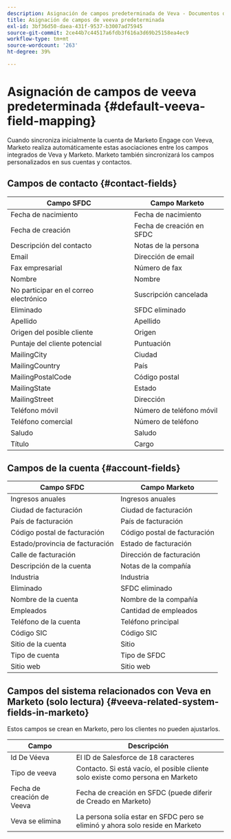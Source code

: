 ```yaml
---
description: Asignación de campos predeterminada de Veva - Documentos de Marketo - Documentación del producto
title: Asignación de campos de veeva predeterminada
exl-id: 3bf36d50-daea-431f-9537-b3007ad75945
source-git-commit: 2ce44b7c44517a6fdb3f616a3d69b25158ea4ec9
workflow-type: tm+mt
source-wordcount: '263'
ht-degree: 39%

---
```


# Asignación de campos de veeva predeterminada {#default-veeva-field-mapping}

Cuando sincroniza inicialmente la cuenta de Marketo Engage con Veeva, Marketo realiza automáticamente estas asociaciones entre los campos integrados de Veva y Marketo. Marketo también sincronizará los campos personalizados en sus cuentas y contactos.

## Campos de contacto {#contact-fields}

<table>
  <colgroup>
    <col/>
    <col/>
  </colgroup>
  <thead>
    <tr>
      <th>Campo SFDC</th>
      <th>Campo Marketo</th>
    </tr>
  </thead>
  <tbody>
    <tr>
      <td>Fecha de nacimiento</td>
      <td>Fecha de nacimiento</td>
    </tr>
    <tr>
      <td>Fecha de creación</td>
      <td>Fecha de creación en SFDC</td>
    </tr>
    <tr>
      <td>Descripción del contacto</td>
      <td>Notas de la persona</td>
    </tr>
    <tr>
      <td>Email</td>
      <td>Dirección de email</td>
    </tr>
    <tr>
      <td>Fax empresarial</td>
      <td>Número de fax</td>
    </tr>
    <tr>
      <td>Nombre</td>
      <td>Nombre</td>
    </tr>
    <tr>
      <td>No participar en el correo electrónico</td>
      <td>Suscripción cancelada</td>
    </tr>
    <tr>
      <td>Eliminado</td>
      <td>SFDC eliminado</td>
    </tr>
    <tr>
      <td>Apellido</td>
      <td>Apellido</td>
    </tr>
    <tr>
      <td>Origen del posible cliente</td>
      <td>Origen</td>
    </tr>
    <tr>
      <td>Puntaje del cliente potencial</td>
      <td>Puntuación</td>
    </tr>
    <tr>
      <td>MailingCity</td>
      <td>Ciudad</td>
    </tr>
    <tr>
      <td>MailingCountry</td>
      <td>País</td>
    </tr>
    <tr>
      <td>MailingPostalCode</td>
      <td>Código postal</td>
    </tr>
    <tr>
      <td>MailingState</td>
      <td>Estado</td>
    </tr>
    <tr>
      <td>MailingStreet</td>
      <td>Dirección</td>
    </tr>
    <tr>
      <td>Teléfono móvil</td>
      <td>Número de teléfono móvil</td>
    </tr>
    <tr>
      <td>Teléfono comercial</td>
      <td>Número de teléfono</td>
    </tr>
    <tr>
      <td>Saludo</td>
      <td>Saludo</td>
    </tr>
    <tr>
      <td>Título</td>
      <td>Cargo</td>
    </tr>
  </tbody>
</table>

## Campos de la cuenta {#account-fields}

<table>
  <colgroup>
    <col/>
    <col/>
  </colgroup>
  <thead>
    <tr>
      <th>Campo SFDC</th>
      <th>Campo Marketo</th>
    </tr>
  </thead>
  <tbody>
    <tr>
      <td>Ingresos anuales</td>
      <td>Ingresos anuales</td>
    </tr>
    <tr>
      <td>Ciudad de facturación</td>
      <td>Ciudad de facturación</td>
    </tr>
    <tr>
      <td>País de facturación</td>
      <td>País de facturación</td>
    </tr>
    <tr>
      <td>Código postal de facturación</td>
      <td>Código postal de facturación</td>
    </tr>
    <tr>
      <td>Estado/provincia de facturación</td>
      <td>Estado de facturación</td>
    </tr>
    <tr>
      <td>Calle de facturación</td>
      <td>Dirección de facturación</td>
    </tr>
    <tr>
      <td>Descripción de la cuenta</td>
      <td>Notas de la compañía</td>
    </tr>
    <tr>
      <td>Industria</td>
      <td>Industria</td>
    </tr>
    <tr>
      <td>Eliminado</td>
      <td>SFDC eliminado</td>
    </tr>
    <tr>
      <td>Nombre de la cuenta</td>
      <td>Nombre de la compañía</td>
    </tr>
    <tr>
      <td>Empleados</td>
      <td>Cantidad de empleados</td>
    </tr>
    <tr>
      <td>Teléfono de la cuenta</td>
      <td>Teléfono principal</td>
    </tr>
    <tr>
      <td>Código SIC</td>
      <td>Código SIC</td>
    </tr>
    <tr>
      <td>Sitio de la cuenta</td>
      <td>Sitio</td>
    </tr>
    <tr>
      <td>Tipo de cuenta</td>
      <td>Tipo de SFDC</td>
    </tr>
    <tr>
      <td>Sitio web</td>
      <td>Sitio web</td>
    </tr>
  </tbody>
</table>

## Campos del sistema relacionados con Veva en Marketo (solo lectura) {#veeva-related-system-fields-in-marketo}

Estos campos se crean en Marketo, pero los clientes no pueden ajustarlos.

<table>
  <colgroup>
    <col/>
    <col/>
  </colgroup>
  <thead>
    <tr>
      <th>Campo</th>
      <th>Descripción</th>
    </tr>
  </thead>
  <tbody>
    <tr>
      <td>Id De Véeva</td>
      <td>El ID de Salesforce de 18 caracteres</td>
    </tr>
    <tr>
      <td>Tipo de veeva</td>
      <td>Contacto. Si está vacío, el posible cliente solo existe como persona en Marketo</td>
    </tr>
    <tr>
      <td>Fecha de creación de Veeva</td>
      <td>Fecha de creación en SFDC (puede diferir de Creado en Marketo)</td>
    </tr>
    <tr>
      <td>Veva se elimina</td>
      <td>La persona solía estar en SFDC pero se eliminó y ahora solo reside en Marketo</td>
    </tr>
  </tbody>
</table>
